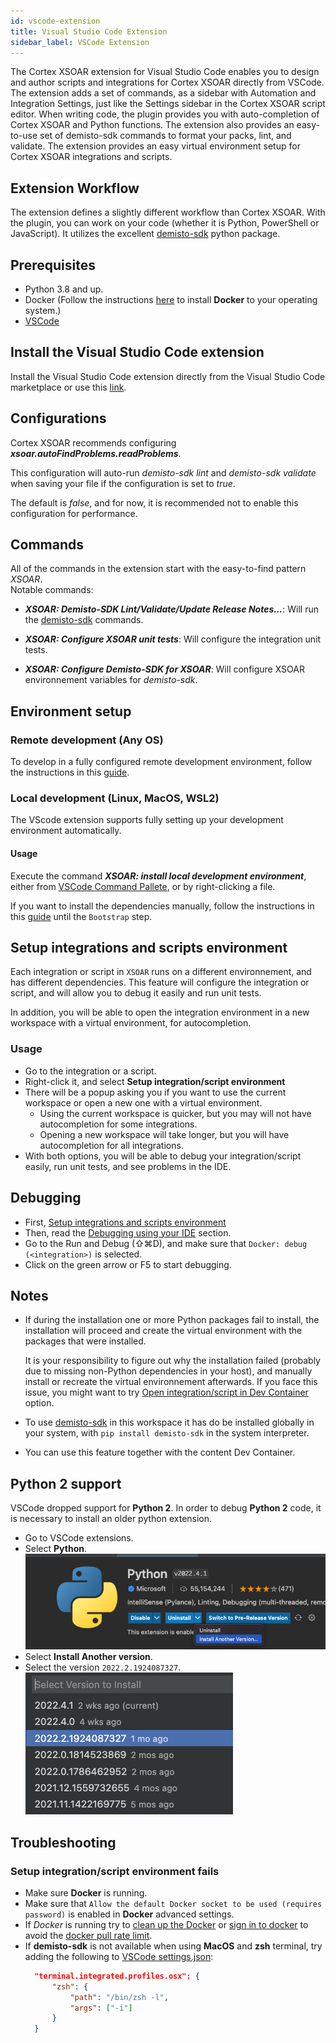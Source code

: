 ```yaml
---
id: vscode-extension
title: Visual Studio Code Extension
sidebar_label: VSCode Extension
---
```


The Cortex XSOAR extension for Visual Studio Code enables you to design and author scripts and integrations for Cortex XSOAR directly from VSCode. The extension adds a set of commands, as a sidebar with Automation and Integration Settings, just like the Settings sidebar in the Cortex XSOAR script editor. When writing code, the plugin provides you with auto-completion of Cortex XSOAR and Python functions.
The extension also provides an easy-to-use set of demisto-sdk commands to format your packs, lint, and validate.
The extension provides an easy virtual environment setup for Cortex XSOAR integrations and scripts.

## Extension Workflow

The extension defines a slightly different workflow than Cortex XSOAR. With the plugin, you can work on your code (whether it is Python, PowerShell or JavaScript).
It utilizes the excellent [demisto-sdk](./demisto-sdk) python package.

## Prerequisites

- Python 3.8 and up.
- Docker (Follow the instructions [here](https://code.visualstudio.com/docs/remote/containers#_installation) to install **Docker** to your operating system.)
- [VSCode](https://code.visualstudio.com/Download)

## Install the Visual Studio Code extension

Install the Visual Studio Code extension directly from the Visual Studio Code marketplace or use this [link](https://marketplace.visualstudio.com/items?itemName=CortexXSOARext.xsoar).

## Configurations

Cortex XSOAR recommends configuring **_xsoar.autoFindProblems.readProblems_**.

This configuration will auto-run _demisto-sdk lint_ and _demisto-sdk validate_ when saving your file if the configuration is set to _true_.

The default is _false_, and for now, it is recommended not to enable this configuration for performance.

## Commands

All of the commands in the extension start with the easy-to-find pattern _XSOAR_.  
Notable commands:

- **_XSOAR: Demisto-SDK Lint/Validate/Update Release Notes..._**: Will run the [demisto-sdk](https://github.com/demisto/demisto-sdk/) commands.

- **_XSOAR: Configure XSOAR unit tests_**: Will configure the integration unit tests.

- **_XSOAR: Configure Demisto-SDK for XSOAR_**: Will configure XSOAR environnement variables for _demisto-sdk_.

## Environment setup

### Remote development (Any OS)

To develop in a fully configured remote development environment, follow the instructions in this [guide](./../tutorials/tut-setup-dev-remote.md).

### Local development (Linux, MacOS, WSL2)

The VScode extension supports fully setting up your development environment automatically.

#### Usage

Execute the command **_XSOAR: install local development environment_**, either from [VSCode Command Pallete](https://code.visualstudio.com/docs/getstarted/userinterface#_command-palette), or by right-clicking a file.

If you want to install the dependencies manually, follow the instructions in this [guide](./dev-setup.md#option-3-manual-setup) until the `Bootstrap` step.

## Setup integrations and scripts environment

Each integration or script in `XSOAR` runs on a different environnement, and has different dependencies.
This feature will configure the integration or script, and will allow you to debug it easily and run unit tests.

In addition, you will be able to open the integration environment in a new workspace with a virtual environment, for autocompletion.

### Usage

- Go to the integration or a script.
- Right-click it, and select **Setup integration/script environment**
- There will be a popup asking you if you want to use the current workspace or open a new one with a virtual environment.
  - Using the current workspace is quicker, but you may will not have autocompletion for some integrations.
  - Opening a new workspace will take longer, but you will have autocompletion for all integrations.
- With both options, you will be able to debug your integration/script easily, run unit tests, and see problems in the IDE.

## Debugging

- First, [Setup integrations and scripts environment](#setup-integrations-and-scripts-environment)
- Then, read the [Debugging using your IDE](../integrations/debugging#Debugging%20using%20your%20IDE) section.
- Go to the Run and Debug (⇧⌘D), and make sure that `Docker: debug (<integration>)` is selected.
- Click on the green arrow or F5 to start debugging.

## Notes

- If during the installation one or more Python packages fail to install, the installation will proceed and create the virtual environment with the packages that were installed.

  It is your responsibility to figure out why the installation failed (probably due to missing non-Python dependencies in your host), and manually install or recreate the virtual environnement afterwards.
  If you face this issue, you might want to try [Open integration/script in Dev Container](#open-integrations-and-scripts-in-dev-container-advanced) option.

- To use [demisto-sdk](./demisto-sdk) in this workspace it has do be installed globally in your system, with `pip install demisto-sdk` in the system interpreter.
- You can use this feature together with the content Dev Container.

## Python 2 support

VSCode dropped support for **Python 2**.
In order to debug **Python 2** code, it is necessary to install an older python extension.

- Go to VSCode extensions.
- Select **Python**.
  ![Python](https://github.com/demisto/vscode-extension/raw/master/documentation/changelog/0.2.0/python2_1.png)
- Select **Install Another version**.
- Select the version `2022.2.1924087327`.
  ![Version](https://github.com/demisto/vscode-extension/raw/master/documentation/changelog/0.2.0/python2_2.png)

## Troubleshooting

### **Setup integration/script environment** fails

* Make sure **Docker** is running.
* Make sure that `Allow the default Docker socket to be used (requires password)` is enabled in **Docker** advanced settings.
* If _Docker_ is running try to [clean up the Docker](https://docs.docker.com/config/pruning/) or [sign in to docker](https://www.docker.com/blog/seamless-sign-in-with-docker-desktop-4-4-2/) to avoid the [docker pull rate limit](https://docs.docker.com/docker-hub/download-rate-limit/#:~:text=Pull%20rates%20limits%20are%20based,to%205000%20pulls%20per%20day.).
* If **demisto-sdk** is not available when using **MacOS** and **zsh** terminal, try adding the following to [VSCode settings.json](https://code.visualstudio.com/docs/getstarted/settings#_settingsjson):
  ```json
    "terminal.integrated.profiles.osx": {
        "zsh": {
            "path": "/bin/zsh -l",
            "args": ["-i"]
        }
    }
  ```
